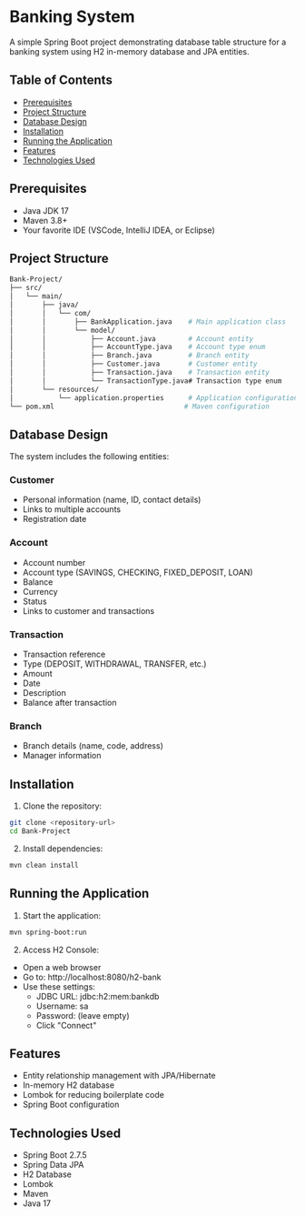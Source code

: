 # Banking System

A simple Spring Boot project demonstrating database table structure for a banking system using H2 in-memory database and JPA entities.

## Table of Contents
- [Prerequisites](#prerequisites)
- [Project Structure](#project-structure)
- [Database Design](#database-design)
- [Installation](#installation)
- [Running the Application](#running-the-application)
- [Features](#features)
- [Technologies Used](#technologies-used)


## Prerequisites

- Java JDK 17
- Maven 3.8+
- Your favorite IDE (VSCode, IntelliJ IDEA, or Eclipse)

## Project Structure

```bash
Bank-Project/
├── src/
│   └── main/
│       ├── java/
│       │   └── com/
│       │       ├── BankApplication.java    # Main application class
│       │       └── model/
│       │           ├── Account.java        # Account entity
│       │           ├── AccountType.java    # Account type enum
│       │           ├── Branch.java         # Branch entity
│       │           ├── Customer.java       # Customer entity
│       │           ├── Transaction.java    # Transaction entity
│       │           └── TransactionType.java# Transaction type enum
│       └── resources/
│           └── application.properties      # Application configuration
└── pom.xml                                # Maven configuration
```

## Database Design

The system includes the following entities:

### Customer
- Personal information (name, ID, contact details)
- Links to multiple accounts
- Registration date

### Account
- Account number
- Account type (SAVINGS, CHECKING, FIXED_DEPOSIT, LOAN)
- Balance
- Currency
- Status
- Links to customer and transactions

### Transaction
- Transaction reference
- Type (DEPOSIT, WITHDRAWAL, TRANSFER, etc.)
- Amount
- Date
- Description
- Balance after transaction

### Branch
- Branch details (name, code, address)
- Manager information

## Installation

1. Clone the repository:
```bash
git clone <repository-url>
cd Bank-Project
```

2. Install dependencies:
```bash
mvn clean install
```

## Running the Application

1. Start the application:
```bash
mvn spring-boot:run
```

2. Access H2 Console:
- Open a web browser
- Go to: http://localhost:8080/h2-bank
- Use these settings:
  * JDBC URL: jdbc:h2:mem:bankdb
  * Username: sa
  * Password: (leave empty)
  * Click "Connect"

## Features

- Entity relationship management with JPA/Hibernate
- In-memory H2 database
- Lombok for reducing boilerplate code
- Spring Boot configuration

## Technologies Used

- Spring Boot 2.7.5
- Spring Data JPA
- H2 Database
- Lombok
- Maven
- Java 17